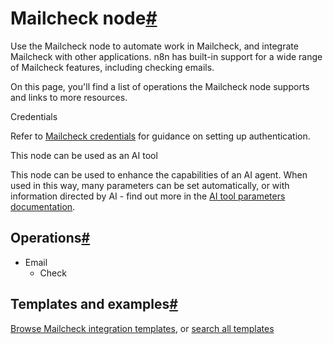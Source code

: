 [](https://github.com/n8n-io/n8n-docs/edit/main/docs/integrations/builtin/app-nodes/n8n-nodes-base.mailcheck.md "Edit this page")

# Mailcheck node[#](#mailcheck-node "Permanent link")

Use the Mailcheck node to automate work in Mailcheck, and integrate Mailcheck with other applications. n8n has built-in support for a wide range of Mailcheck features, including checking emails.

On this page, you'll find a list of operations the Mailcheck node supports and links to more resources.

Credentials

Refer to [Mailcheck credentials](../../credentials/mailcheck/) for guidance on setting up authentication.

This node can be used as an AI tool

This node can be used to enhance the capabilities of an AI agent. When used in this way, many parameters can be set automatically, or with information directed by AI - find out more in the [AI tool parameters documentation](../../../../advanced-ai/examples/using-the-fromai-function/).

## Operations[#](#operations "Permanent link")

*   Email
    *   Check

## Templates and examples[#](#templates-and-examples "Permanent link")

[Browse Mailcheck integration templates](https://n8n.io/integrations/mailcheck/), or [search all templates](https://n8n.io/workflows/)